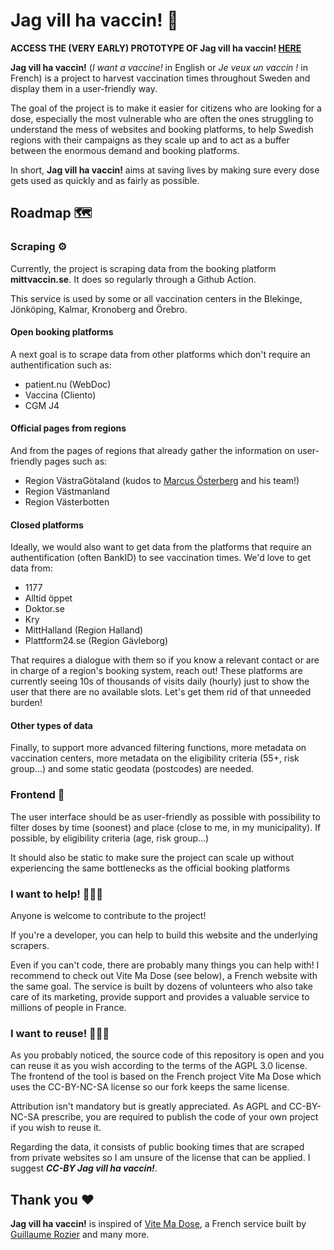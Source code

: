 # Jag vill ha vaccin! 💉

**ACCESS THE (VERY EARLY) PROTOTYPE OF Jag vill ha vaccin! [HERE](https://civictechsweden.github.io/JagVillHaVaccin/index.html)**

**Jag vill ha vaccin!** (*I want a vaccine!* in English or *Je veux un vaccin !* in French) is a project to harvest vaccination times throughout Sweden and display them in a user-friendly way.

The goal of the project is to make it easier for citizens who are looking for a dose, especially the most vulnerable who are often the ones struggling to understand the mess of websites and booking platforms, to help Swedish regions with their campaigns as they scale up and to act as a buffer between the enormous demand and booking platforms.

In short, **Jag vill ha vaccin!** aims at saving lives by making sure every dose gets used as quickly and as fairly as possible.

## Roadmap 🗺

### Scraping ⚙️

Currently, the project is scraping data from the booking platform **mittvaccin.se**. It does so regularly through a Github Action.

This service is used by some or all vaccination centers in the Blekinge, Jönköping, Kalmar, Kronoberg and Örebro.

#### Open booking platforms

A next goal is to scrape data from other platforms which don't require an authentification such as:
- patient.nu (WebDoc)
- Vaccina (Cliento)
- CGM J4

#### Official pages from regions

And from the pages of regions that already gather the information on user-friendly pages such as:
- Region VästraGötaland (kudos to [Marcus Österberg](https://github.com/marcusosterberg) and his team!)
- Region Västmanland
- Region Västerbotten

#### Closed platforms

Ideally, we would also want to get data from the platforms that require an authentification (often BankID) to see vaccination times. We'd love to get data from:
- 1177
- Alltid öppet
- Doktor.se
- Kry
- MittHalland (Region Halland)
- Plattform24.se (Region Gävleborg)

That requires a dialogue with them so if you know a relevant contact or are in charge of a region's booking system, reach out! These platforms are currently seeing 10s of thousands of visits daily (hourly) just to show the user that there are no available slots. Let's get them rid of that unneeded burden!

#### Other types of data

Finally, to support more advanced filtering functions, more metadata on vaccination centers, more metadata on the eligibility criteria (55+, risk group...) and some static geodata (postcodes) are needed.

### Frontend 🎨

The user interface should be as user-friendly as possible with possibility to filter doses by time (soonest) and place (close to me, in my municipality). If possible, by eligibility criteria (age, risk group...)

It should also be static to make sure the project can scale up without experiencing the same bottlenecks as the official booking platforms

### I want to help! 🙋🏾‍♀️

Anyone is welcome to contribute to the project!

If you're a developer, you can help to build this website and the underlying scrapers.

Even if you can't code, there are probably many things you can help with! I recommend to check out Vite Ma Dose (see below), a French website with the same goal. The service is built by dozens of volunteers who also take care of its marketing, provide support and provides a valuable service to millions of people in France.

### I want to reuse! 👨🏼‍💻

As you probably noticed, the source code of this repository is open and you can reuse it as you wish according to the terms of the AGPL 3.0 license. The frontend of the tool is based on the French project Vite Ma Dose which uses the CC-BY-NC-SA license so our fork keeps the same license.

Attribution isn't mandatory but is greatly appreciated. As AGPL and CC-BY-NC-SA prescribe, you are required to publish the code of your own project if you wish to reuse it.

Regarding the data, it consists of public booking times that are scraped from private websites so I am unsure of the license that can be applied. I suggest ***CC-BY Jag vill ha vaccin!***.

## Thank you ♥️

**Jag vill ha vaccin!** is inspired of [Vite Ma Dose](http://vitemadose.covidtracker.fr), a French service built by [Guillaume Rozier](https://twitter.com/GuillaumeRozier) and many more.
